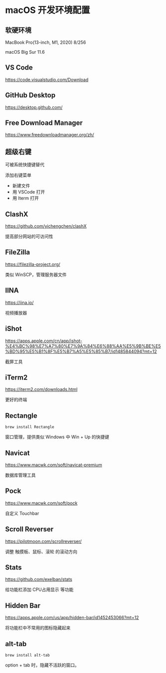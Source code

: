 # macOS 开发环境配置

## 软硬环境

MacBook Pro(13-inch, M1, 2020) 8/256

macOS Big Sur 11.6

## VS Code

<https://code.visualstudio.com/Download>

## GitHub Desktop

<https://desktop.github.com/>

## Free Download Manager

<https://www.freedownloadmanager.org/zh/>

## 超级右键

可被系统快捷键替代

添加右键菜单

- 新建文件
- 用 VSCode 打开
- 用 Iterm 打开

## ClashX

<https://github.com/yichengchen/clashX>

提高部分网站的可访问性

## FileZilla

<https://filezilla-project.org/>

类似 WinSCP，管理服务器文件

## IINA

<https://iina.io/>

视频播放器

## iShot

<https://apps.apple.com/cn/app/ishot-%E4%BC%98%E7%A7%80%E7%9A%84%E6%88%AA%E5%9B%BE%E5%BD%95%E5%B1%8F%E5%B7%A5%E5%85%B7/id1485844094?mt=12>

截屏工具

## iTerm2

<https://iterm2.com/downloads.html>

更好的终端

## Rectangle

`brew install Rectangle`

窗口管理，提供类似 Windows 中 Win + Up 的快捷键

## Navicat

<https://www.macwk.com/soft/navicat-premium>

数据库管理工具

## Pock

<https://www.macwk.com/soft/pock>

自定义 Touchbar

## Scroll Reverser

<https://pilotmoon.com/scrollreverser/>

调整 触摸板、鼠标、滚轮 的滚动方向

## Stats

<https://github.com/exelban/stats>

给功能栏添加 CPU占用显示 等功能

## Hidden Bar

<https://apps.apple.com/us/app/hidden-bar/id1452453066?mt=12>

将功能栏中不常用的图标隐藏起来

## alt-tab

`brew install alt-tab`

option + tab 时，隐藏不活跃的窗口。
